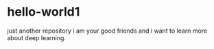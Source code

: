 # hello-world1
just another repository
i am your good friends
and i want to learn more about deep learning.
